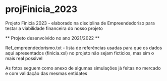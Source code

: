# projFinicia_2023
 Projeto Finicia 2023 - elaborado na disciplina de Empreendedoriso para testar a viabilidade financeira do nosso projeto

** Projeto desenvolvido no ano 2021/2022 **

Ref_empreendedorismo.txt - lista de referências usadas para que os dados aqui apresentados (finicia.xsl) no projeto não sejam ficticios, mas sim o  mais real possivel

As fotos seguem como anexo de algumas simulações já feitas no mercado e com validação das mesmas entidates